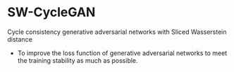 # SW-CycleGAN
Cycle consistency generative adversarial networks with Sliced Wasserstein distance

-  To improve the loss function of generative adversarial networks to meet the training stability as much as possible.

